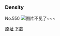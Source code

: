 ### Density
No.550
![图片不见了~~~](https://imgs.xkcd.com/comics/density.png)

[原址](https://xkcd.com//550) [下载](https://imgs.xkcd.com/comics/density.png)

